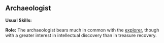 Archaeologist
-------------

__Usual Skills:__

__Role:__ The archaeologist bears much in common with the [explorer](Explorer.md), though with a greater interest in intellectual discovery than in treasure recovery.
